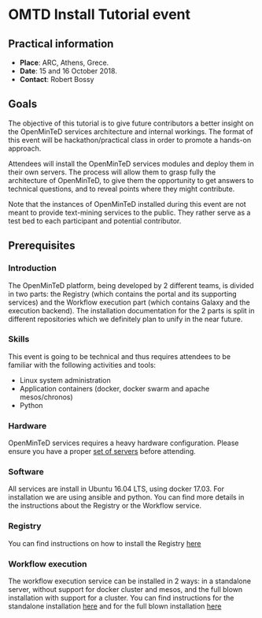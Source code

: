 # OMTD Install Tutorial event

## Practical information

* **Place**: ARC, Athens, Grece.
* **Date**: 15 and 16 October 2018.
* **Contact**: Robert Bossy

## Goals

The objective of this tutorial is to give future contributors a better insight on the OpenMinTeD services architecture and internal workings. The format of this event will be hackathon/practical class in order to promote a hands-on approach.

Attendees will install the OpenMinTeD services modules and deploy them in their own servers. The process will allow them to grasp fully the architecture of OpenMinTeD, to give them the opportunity to get answers to technical questions, and to reveal points where they might contribute.

Note that the instances of OpenMinTeD installed during this event are not meant to provide text-mining services to the public. They rather serve as a test bed to each participant and potential contributor.

## Prerequisites

### Introduction
The OpenMinTeD platform, being developed by 2 different teams, is divided in two parts: the Registry (which contains the portal and its supporting services) and the Workflow execution part (which contains Galaxy and the execution backend). The installation documentation for the 2 parts is split in different repositories which we definitely plan to unify in the near future.

### Skills

This event is going to be technical and thus requires attendees to be familiar with the following activities and tools:

* Linux system administration
* Application containers (docker, docker swarm and apache mesos/chronos)
* Python

### Hardware

OpenMinTeD services requires a heavy hardware configuration. Please ensure you have a proper [set of servers](https://github.com/openminted/install-tutorial/blob/master/hardware-requirements.md) before attending.

### Software
All services are install in Ubuntu 16.04 LTS, using docker 17.03. For installation we are using ansible and python. You can find more details in the instructions about the Registry or the Workflow service.

### Registry
You can find instructions on how to install the Registry [here](https://github.com/openminted/install-tutorial/blob/master/registry/README.md)

### Workflow execution
The workflow execution service can be installed in 2 ways: in a standalone server, without support for docker cluster and mesos, and the full blown installation with support for a cluster. You can find instructions for the standalone installation [here](https://github.com/openminted/omtd-standalone-setup) and for the full blown installation [here](https://github.com/openminted/omtd-stack-setup/blob/master/docs/deployment_guide.md)
